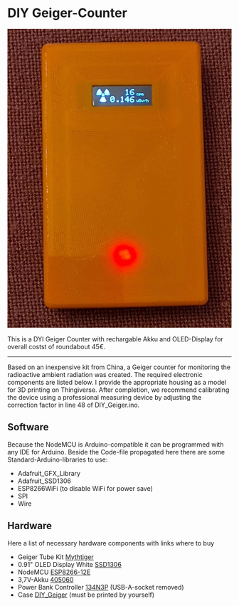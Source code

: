 # DIY Geiger-Counter

![Geiger-Counter Front](pictures/front.jpg)

This is a DYI Geiger Counter with rechargable Akku and OLED-Display for overall costst of roundabout 45€.

----------

Based on an inexpensive kit from China, a Geiger counter for monitoring the radioactive ambient radiation was created.
The required electronic components are listed below. I provide the appropriate housing as a model for 3D printing on Thingiverse.
After completion, we recommend calibrating the device using a professional measuring device by adjusting the correction factor in line 48 of DIY_Geiger.ino.

## Software 
Because the NodeMCU is Arduino-compatible it can be programmed with any IDE for Arduino. Beside the Code-file propagated here there are some Standard-Arduino-libraries to use:

* Adafruit_GFX_Library
* Adafruit_SSD1306
* ESP8266WiFi (to disable WiFi for power save)
* SPI
* Wire

## Hardware 
Here a list of necessary hardware components with links where to buy

* Geiger Tube Kit [Mythtiger](https://www.aliexpress.com/item/1005004074451147.html)
* 0.91" OLED Display White [SSD1306 ](https://www.aliexpress.com/item/32879702750.html) 
* NodeMCU [ESP8266-12E](https://www.aliexpress.com/item/33010335367.html)
* 3,7V-Akku [405060](https://www.aliexpress.com/item/1005003746052381.html)
* Power Bank Controller [134N3P](https://www.aliexpress.com/item/33005568006.html) (USB-A-socket removed)
* Case [DIY_Geiger](https://www.thingiverse.com/thing:5507322) (must be printed by yourself)

